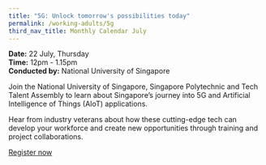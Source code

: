 ```yaml
---
title: "5G: Unlock tomorrow's possibilities today"
permalink: /working-adults/5g
third_nav_title: Monthly Calendar July
---
```


**Date:** 22 July, Thursday  
**Time:** 12pm - 1.15pm  
**Conducted by:** National University of Singapore  

Join the National University of Singapore, Singapore Polytechnic and Tech Talent Assembly to learn about Singapore’s journey into 5G and Artificial Intelligence of Things (AIoT) applications.

Hear from industry veterans about how these cutting-edge tech can develop your workforce and create new opportunities through training and project collaborations.

[Register now](https://zoom.us/webinar/register/2216244971670/WN_Dhh6k1aaR2e4O1lfeGjXhA)